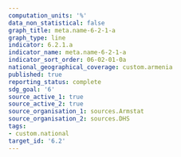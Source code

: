```yaml
---
computation_units: '%'
data_non_statistical: false
graph_title: meta.name-6-2-1-a
graph_type: line
indicator: 6.2.1.a
indicator_name: meta.name-6-2-1-a
indicator_sort_order: 06-02-01-0a
national_geographical_coverage: custom.armenia
published: true
reporting_status: complete
sdg_goal: '6'
source_active_1: true
source_active_2: true
source_organisation_1: sources.Armstat
source_organisation_2: sources.DHS
tags:
- custom.national
target_id: '6.2'
---
```

